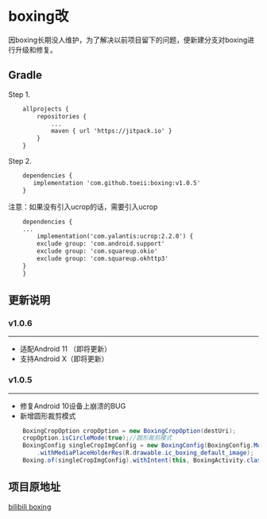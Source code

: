 # boxing改
因boxing长期没人维护，为了解决以前项目留下的问题，便新建分支对boxing进行升级和修复。

## Gradle
Step 1. 

```XML
    allprojects {
        repositories {
            ...
            maven { url 'https://jitpack.io' }
        }
    }
```
Step 2. 

```XML
    dependencies {
       implementation 'com.github.toeii:boxing:v1.0.5'
    }
```

注意：如果没有引入ucrop的话，需要引入ucrop

```XML
    dependencies {
	...
        implementation('com.yalantis:ucrop:2.2.0') {
		exclude group: 'com.android.support'
		exclude group: 'com.squareup.okio'
		exclude group: 'com.squareup.okhttp3'
	}
    }
```

## 更新说明
### v1.0.6
---
- 适配Android 11 （即将更新）
- 支持Android X（即将更新）

### v1.0.5
---
- 修复Android 10设备上崩溃的BUG
- 新增圆形裁剪模式

```java
	BoxingCropOption cropOption = new BoxingCropOption(destUri);
	cropOption.isCircleMode(true);//圆形裁剪模式
	BoxingConfig singleCropImgConfig = new BoxingConfig(BoxingConfig.Mode.SINGLE_IMG).withCropOption(cropOption)
		.withMediaPlaceHolderRes(R.drawable.ic_boxing_default_image);
	Boxing.of(singleCropImgConfig).withIntent(this, BoxingActivity.class).start(this, REQUEST_CODE);
```

## 项目原地址

[bilibili boxing](https://github.com/bilibili/boxing)
